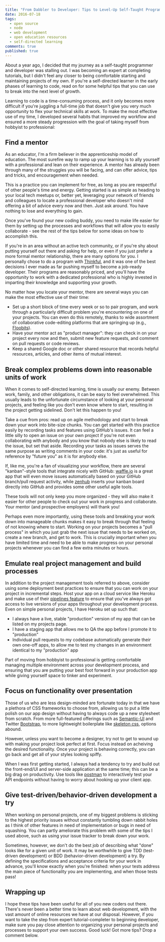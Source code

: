 ```yaml
---
title: "From Dabbler to Developer: Tips to Level-Up Self-Taught Programmers"
date: 2016-07-18
tags:
  - open source
  - node
  - web development
  - open education resources
  - self-directed learning
comments: true
published: true
---
```


About a year ago, I decided that my journey as a self-taught programmer and developer was stalling out. I was becoming an expert at completing tutorials, but I didn't feel any closer to being comfortable starting and maintaining projects of my own. If you're a self-directed learner in the early phases of learning to code, read on for some helpful tips that you can use to break into the next level of growth.

Learning to code is a time-consuming process, and it only becomes more difficult if you're juggling a full-time job that doesn't give you very much opportunity to flex your technical skills at work. To make the most effective use of my time, I developed several habits that improved my workflow and ensured a more steady progression with the goal of taking myself from hobbyist to professional:

## Find a mentor

As an educator, I'm a firm believer in the apprenticeship model of education. The most surefire way to ramp up your learning is to ally yourself with a professional and lean on their experience. A mentor has already been through many of the struggles you will be facing, and can offer advice, tips and tricks, and encouragement when needed.

This is a practice you can implement for free, as long as you are respectful of other people's time and energy. Getting started is as simple as heading to your local tech meetups or, better yet, leveraging your network of friends and colleagues to locate a professional developer who doesn't mind offering a bit of advice every now and then. Just ask around. You have nothing to lose and everything to gain.

Once you've found your new coding buddy, you need to make life easier for them by setting up the processes and workflows that will allow you to easily collaborate - see the rest of the tips below for some ideas on how to accomplish this.

If you're in an area without an active tech community, or if you're shy about putting yourself out there and asking for help, or even if you just prefer a more formal mentor relationship, there are many options for you. I personally chose to do a program with [Thinkful](https://www.thinkful.com/), and it was one of the best decisions I ever made as far pushing myself to become a job-ready developer. Their programs are reasonably priced, and you'll have the opportunity to work with a dedicated professional who is highly invested in imparting their knowledge and supporting your growth.

No matter how you locate your mentor, there are several ways you can make the most effective use of their time:

- Set up a short block of time every week or so to pair program, and work through a particularly difficult problem you're encountering on one of your projects. You can even do this remotely, thanks to wide assortment of collaborative code-editing platforms that are springing up (e.g., [Floobits](https://floobits.com/)).
- Have your mentor act as "product manager": they can check in on your project every now and then, submit new feature requests, and comment on pull requests or code reviews.
- Keep a shared Google doc or other shared resource that records helpful resources, articles, and other items of mutual interest. 

## Break complex problems down into reasonable units of work

When it comes to self-directed learning, time is usually our enemy. Between work, family, and other obligations, it can be easy to feel overwhelmed. This usually leads to the unfortunate circumstance of looking at your personal projects, and feeling like you don't even know where to start, resulting in the project getting sidelined. Don't let this happen to you!

Take a cue from pros: read up on agile methodology and start to break down your work into bite-size chunks. You can get started with this practice easily by recording tasks and features using GitHub's issues. It can feel a little silly to open an issue on your own project if you're not even collaborating with anybody and you know that nobody else is likely to read the issue, but set that aside. Recording your tasks as issues serves the same purpose as writing comments in your code: it's just as useful for reference by "future you" as it is for anybody else.

If, like me, you're a fan of visualizing your workflow, there are several "kanban"-style tools that integrate nicely with GitHub: [waffle.io](https://waffle.io/) is a great app that will even move issues automatically based on your GitHub branch/pull request activity, while [zenhub](https://www.zenhub.com/) inserts your kanban board directly into GitHub and provides some other useful agile tools.

These tools will not only keep you more organized - they will also make it easier for other people to check out your work in progress and collaborate. Your mentor (and prospective employers) will thank you!

Perhaps even more importantly, using these tools and breaking your work down into manageable chunks makes it easy to break through that feeling of not knowing where to start. Working on your projects becomes a "pull process" in which you just grab the next issue that needs to be worked on, create a new branch, and get to work. This is crucially important when you have limited time and need to be able to make progress on your personal projects whenever you can find a few extra minutes or hours.  

## Emulate real project management and build processes

In addition to the project management tools referred to above, consider using some deployment best practices to ensure that you can work on your project in incremental steps. Host your app on a cloud service like Heroku and make use of their [pipelines feature](https://devcenter.heroku.com/articles/pipelines) to ensure that you've always got access to live versions of your apps throughout your development process. Even on simple personal projects, I have Heroku set up such that:

- I always have a live, stable "production" version of my app that can be listed on my projects page.
- I have a staging app that allows me to QA the app before I promote it to "production"
- Individual pull requests to my codebase automatically generate their own one-off apps, to allow me to test my changes in an environment identical to my "production" app

Part of moving from hobbyist to professional is getting comfortable managing multiple environment across your development process, and ensuring that you are putting your best foot forward in your production app while giving yourself space to tinker and experiment.

## Focus on functionality over presentation

Those of us who are less design-minded are fortunate today in that we have a plethora of CSS frameworks to choose from, allowing us to put a little polish on our app design without having to always code up a new stylesheet from scratch. From more full-featured offerings such as [Semantic-UI](http://semantic-ui.com/) and Twitter [Bootstrap](http://getbootstrap.com/), to more lightweight boilerplate like [skeleton css](http://getskeleton.com/), options abound.

However, unless you want to become a designer, try not to get to wound up with making your project look perfect at first. Focus instead on acheiving the desired functionality. Once your project is behaving correctly, you can go back and get all of your styles looking spiffy.

When I was first getting started, I always had a tendency to try and build out the front-end/UI and server-side application at the same time; this can be a big drag on productivity. Use tools like [postman](https://www.getpostman.com/) to interactively test your API endpoints without having to worry about hooking up your client app. 

## Give test-driven/behavior-driven development a try

When working on personal projects, one of my biggest problems is sticking to the highest priority issues without constantly tumbling down rabbit holes as I think of other features in need of implementation or bugs in need of squashing. You can partly ameliorate this problem with some of the tips I used above, such as using your issue tracker to break down your work.

Sometimes, however, we don't do the best job of describing what "done" looks like for a given unit of work. It may be worthwhile to give TDD (test-driven development) or BDD (behavior-driven development) a try. By defining the specifications and acceptance criteria for your work in advance, you'll know exactly when you're finished: when your tests address the main piece of functionality you are implementing, and when those tests pass!

## Wrapping up

I hope these tips have been useful for all of you new coders out there. There's never been a better time to learn about web development, with the vast amount of online resources we have at our disposal. However, if you want to take the step from expert tutorial-completer to beginning developer, make sure you pay close attention to organizing your personal projects and processes to support your own success. Good luck! Got more tips? Drop a comment below.